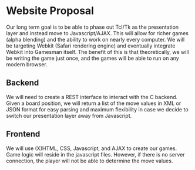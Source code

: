 Website Proposal
================

Our long term goal is to be able to phase out Tcl/Tk as the presentation layer and instead move to Javascript/AJAX. This will allow for richer games (alpha blending) and the ability to work on nearly every computer. We will be targeting Webkit (Safari rendering engine) and eventually integrate Webkit into Gamesman itself. The benefit of this is that theoretically, we will be writing the game just once, and the games will be able to run on any modern browser.

Backend
-------

We will need to create a REST interface to interact with the C backend. Given a board position, we will return a list of the move values in XML or JSON format for easy parsing and maximum flexibility in case we decide to switch our presentation layer away from Javascript.

Frontend
--------

We will use (X)HTML, CSS, Javascript, and AJAX to create our games. Game logic will reside in the javascript files. However, if there is no server connection, the player will not be able to determine the move values.

